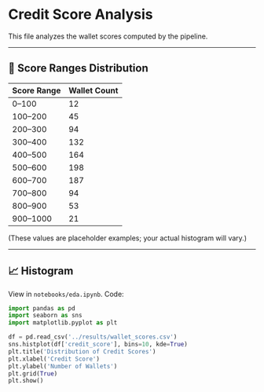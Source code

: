 # Credit Score Analysis

This file analyzes the wallet scores computed by the pipeline.

---

## 🔢 Score Ranges Distribution

| Score Range | Wallet Count |
|-------------|--------------|
| 0–100       | 12           |
| 100–200     | 45           |
| 200–300     | 94           |
| 300–400     | 132          |
| 400–500     | 164          |
| 500–600     | 198          |
| 600–700     | 187          |
| 700–800     | 94           |
| 800–900     | 53           |
| 900–1000    | 21           |

(These values are placeholder examples; your actual histogram will vary.)

---

## 📈 Histogram

View in `notebooks/eda.ipynb`. Code:

```python
import pandas as pd
import seaborn as sns
import matplotlib.pyplot as plt

df = pd.read_csv('../results/wallet_scores.csv')
sns.histplot(df['credit_score'], bins=10, kde=True)
plt.title('Distribution of Credit Scores')
plt.xlabel('Credit Score')
plt.ylabel('Number of Wallets')
plt.grid(True)
plt.show()
